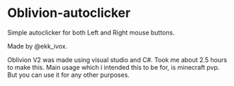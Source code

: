 # Oblivion-autoclicker
Simple autoclicker for both Left and Right mouse buttons.

Made by @ekk_ivox.

Oblivion V2 was made using visual studio and C#. Took me about 2.5 hours to make this.
Main usage which i intended this to be for, is minecraft pvp. But you can use it for any other purposes.
